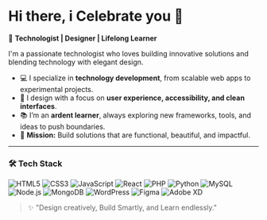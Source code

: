 # Hi there, i Celebrate you 👋

🚀 **Technologist | Designer | Lifelong Learner**

I'm a passionate technologist who loves building innovative solutions and blending technology with elegant design.

- 💻 I specialize in **technology development**, from scalable web apps to experimental projects.
- 🎨 I design with a focus on **user experience, accessibility, and clean interfaces**.
- 📚 I’m an **ardent learner**, always exploring new frameworks, tools, and ideas to push boundaries.
- 🌟 **Mission:** Build solutions that are functional, beautiful, and impactful.

---

### 🛠️ Tech Stack
![HTML5](https://img.shields.io/badge/-HTML5-E34F26?style=flat&logo=html5&logoColor=white)
![CSS3](https://img.shields.io/badge/-CSS3-1572B6?style=flat&logo=css3)
![JavaScript](https://img.shields.io/badge/-JavaScript-F7DF1E?style=flat&logo=javascript&logoColor=black)
![React](https://img.shields.io/badge/-React-61DAFB?style=flat&logo=react&logoColor=black)
![PHP](https://img.shields.io/badge/-PHP-777BB4?style=flat&logo=php&logoColor=white)
![Python](https://img.shields.io/badge/-Python-3776AB?style=flat&logo=python&logoColor=white)
![MySQL](https://img.shields.io/badge/-MySQL-4479A1?style=flat&logo=mysql&logoColor=white)
![Node.js](https://img.shields.io/badge/-Node.js-339933?style=flat&logo=nodedotjs&logoColor=white)
![MongoDB](https://img.shields.io/badge/-MongoDB-47A248?style=flat&logo=mongodb&logoColor=white)
![WordPress](https://img.shields.io/badge/-WordPress-21759B?style=flat&logo=wordpress&logoColor=white)
![Figma](https://img.shields.io/badge/-Figma-F24E1E?style=flat&logo=figma&logoColor=white)
![Adobe XD](https://img.shields.io/badge/-Adobe%20XD-FF61F6?style=flat&logo=adobexd&logoColor=white)



<!--
---

<--- ### 🌱 Currently Learning
- AI & Machine Learning Fundamentals
- Web3 Technologies
- UI Animation and Motion Design Principles

---

### 📈 GitHub Stats
![YourName's GitHub stats](https://github-readme-stats.vercel.app/api?username=yourusername&show_icons=true&theme=tokyonight&hide_border=true)
![Top Langs](https://github-readme-stats.vercel.app/api/top-langs/?username=yourusername&layout=compact&theme=tokyonight&hide_border=true)

---

### 📫 Let's Connect
[![Portfolio](https://img.shields.io/badge/Portfolio-000?style=for-the-badge&logo=vercel&logoColor=white)](https://yourwebsite.com)
[![LinkedIn](https://img.shields.io/badge/LinkedIn-0A66C2?style=for-the-badge&logo=linkedin&logoColor=white)](https://linkedin.com/in/yourprofile)
[![Twitter](https://img.shields.io/badge/Twitter-1DA1F2?style=for-the-badge&logo=twitter&logoColor=white)](https://twitter.com/yourhandle)

---
-->
> ✨ "Design creatively, Build Smartly, and Learn endlessly."
